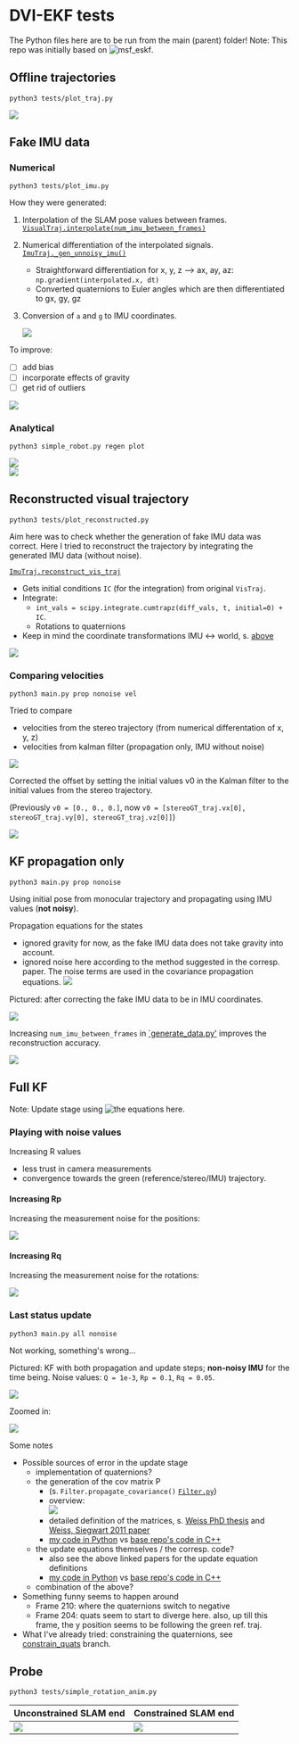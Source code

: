 # DVI-EKF tests
The Python files here are to be run from the main (parent) folder!
Note: This repo was initially based on ![msf_eskf](https://github.com/skrogh/msf_ekf).

## Offline trajectories
```
python3 tests/plot_traj.py
```
![](../img/offline_trajs.PNG)

## Fake IMU data
### Numerical
```
python3 tests/plot_imu.py
```

How they were generated:
1. Interpolation of the SLAM pose values between frames.
   [`VisualTraj.interpolate(num_imu_between_frames)`](https://github.com/feudalism/dvi-ekf/blob/master/Filter/Trajectory.py#L162)
2. Numerical differentiation of the interpolated signals.
   [`ImuTraj._gen_unnoisy_imu()`](https://github.com/feudalism/dvi-ekf/blob/master/Filter/Trajectory.py#L247)
    * Straightforward differentiation for x, y, z --> ax, ay, az:
        `np.gradient(interpolated.x, dt)`
    * Converted quaternions to Euler angles
         which are then differentiated to gx, gy, gz
3. Conversion of `a` and `g` to IMU coordinates.

   ![](../img/coord_trafo_imu.png)

To improve:
- [ ] add bias
- [ ] incorporate effects of gravity
- [ ] get rid of outliers

![](../img/offline_noisyimu.PNG)

### Analytical
```
python3 simple_robot.py regen plot
```
![](../img/gen_fake_imu_validation.PNG)  
![](../img/gen_fake_imu.PNG)

## Reconstructed visual trajectory
```
python3 tests/plot_reconstructed.py
```

Aim here was to check whether the generation of fake IMU data was correct.
Here I tried to reconstruct the trajectory by integrating the
generated IMU data (without noise).

[`ImuTraj.reconstruct_vis_traj`](https://github.com/feudalism/dvi-ekf/blob/master/Filter/Trajectory.py#L388)
* Gets initial conditions `IC` (for the integration) from original `VisTraj`.
* Integrate:
  * `int_vals = scipy.integrate.cumtrapz(diff_vals, t, initial=0) + IC`.
  * Rotations to quaternions
* Keep in mind the coordinate transformations IMU <-> world, s. [above](#reconstructed-visual-trajectory)

![](../img/traj_recon.PNG)

### Comparing velocities
```
python3 main.py prop nonoise vel
```
Tried to compare
* velocities from the stereo trajectory (from numerical differentation of x, y, z)
* velocities from kalman filter (propagation only, IMU without noise)

![](../img/velocities.png)

Corrected the offset by setting the initial values v0 in the Kalman filter
to the initial values from the stereo trajectory.

(Previously `v0 = [0., 0., 0.]`, now `v0 = [stereoGT_traj.vx[0], stereoGT_traj.vy[0], stereoGT_traj.vz[0]]`)

![](../img/velocities_corrected.png)

## KF propagation only
```
python3 main.py prop nonoise
```
Using initial pose from monocular trajectory and propagating using IMU values
(**not noisy**).

Propagation equations for the states
* ignored gravity for now, as the fake IMU data does not take
    gravity into account.
* ignored noise here according to the method suggested in the corresp. paper.
    The noise terms are used in the covariance propagation equations.
![](../img/prop_eqns.PNG)

Pictured: after correcting the fake IMU data to be in IMU coordinates. 

![](../img/traj_only_prop.PNG)

Increasing `num_imu_between_frames` in [`generate_data.py'](/generate_data.py)
improves the reconstruction accuracy.

![](../img/traj_only_prop_incr_imu.PNG)

## Full KF
Note: Update stage using ![the equations here](https://github.com/skrogh/msf_ekf).

### Playing with noise values
Increasing R values
* less trust in camera measurements
* convergence towards the green (reference/stereo/IMU) trajectory.

#### Increasing Rp
Increasing the measurement noise for the positions:

![](../img/rp_sens.png)

#### Increasing Rq
Increasing the measurement noise for the rotations:

![](../img/rq_sens.png)

### Last status update
```
python3 main.py all nonoise
```

Not working, something's wrong...

Pictured: KF with both propagation and update steps; **non-noisy IMU**
for the time being.
Noise values: `Q = 1e-3`, `Rp = 0.1`, `Rq = 0.05`.

![](../img/kf.PNG)

Zoomed in:

![](../img/kf_zoom1.PNG)

 Some notes
* Possible sources of error in the update stage
    * implementation of quaternions?
    * the generation of the cov matrix P
      * (s. `Filter.propagate_covariance()` [`Filter.py`](/dvi_ekf/filter/Filter.py))
      * overview:  
        ![](/img/cov_eqn_overview.png)  
      * detailed definition of the matrices, s.
            [Weiss PhD thesis](http://e-collection.library.ethz.ch/eserv/eth:5889/eth-5889-02.pdf) and
            [Weiss, Siegwart 2011 paper](https://ieeexplore.ieee.org/document/5979982)
      * [my code in Python](https://github.com/feudalism/dvi-ekf/blob/44001bb6960a49e4fe6b42e7dcd5eea7ed4a9952/Filter/Filter.py#L122)
        vs [base repo's code in C++](https://github.com/skrogh/msf_ekf/blob/1bce89fa9125378b932564e0aa0eeaef3bd0ef5a/src/EstimatorBase.cpp#L192)
    * the update equations themselves / the corresp. code?
      * also see the above linked papers for the update equation definitions
      * [my code in Python](https://github.com/feudalism/dvi-ekf/blob/fe038dd593d1f6ac533197f1f6ccb19ee01ca61c/Filter/Filter.py#L155)
      vs [base repo's code in C++](https://github.com/skrogh/msf_ekf/blob/master/src/EstimatorBase.cpp#L273)
    * combination of the above?
* Something funny seems to happen around
    * Frame 210: where the quaternions switch to negative
    * Frame 204: quats seem to start to diverge here. also, up till
        this frame, the y position seems to be following the
        green ref. traj.
* What I've already tried: constraining the quaternions, see
    [constrain_quats](../../tree/constrain_quats) branch.

## Probe
```
python3 tests/simple_rotation_anim.py
```
Unconstrained SLAM end | Constrained SLAM end
--- | ---
![](../img/probe_uncon.gif) | ![](../img/probe_con.gif)
